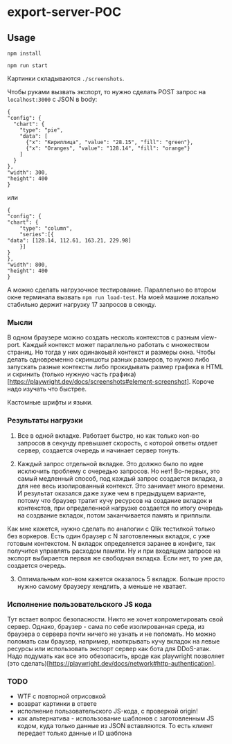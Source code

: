 # export-server-POC

## Usage

`npm install`

`npm run start`

Картинки складываются `./screenshots`.

Чтобы руками вызвать экспорт, то нужно сделать POST запрос на `localhost:3000` с JSON в body:
```
{
"config": {
  "chart": {
    "type": "pie",
    "data": [
      {"x": "Кириллица", "value": "28.15", "fill": "green"},
      {"x": "Oranges", "value": "128.14", "fill": "orange"}
    ]
  }
},
"width": 300,
"height": 400
}
```

или

```
{
"config": {
"chart": {
    "type": "column",
    "series":[{
"data": [128.14, 112.61, 163.21, 229.98]
    }]
}
},
"width": 800,
"height": 400
}

```

А можно сделать нагрузочное тестирование. Параллельно во втором окне терминала вызвать `npm run load-test`.
На моей машине локально стабильно держит нагрузку 17 запросов в секнду.
### Мысли

В одном браузере можно создать несколь контекстов с разным view-port. Каждый контекст может параллельно работать
с множеством страниц. Но тогда у них одинакоывй контекст и размеры окна.
Чтобы делать одновременно скриншоты разных размеров, то нужно либо запускать разные контексты либо прокидывать размер графика в HTML
и скринить (только нужную часть графика)[https://playwright.dev/docs/screenshots#element-screenshot]. Короче надо изучать что быстрее.

Кастомные шрифты и языки.

### Результаты нагрузки

1. Все в одной вкладке. Работает быстро, но как только кол-во запросов в секунду превышает скорость, с которой ответы отдает сервер, создается очередь и начинает сервер тонуть.

2. Каждый запрос отдельной вкладке. Это должно было по идее исключить проблему с очередью запросов. Но нет! Во-первых, это самый медленный способ,
под каждый запрос создается вкладка, а для нее весь изолированный контекст. Это занимает много времени. И результат оказался даже хуже чем в предыдущем варианте,
потому что браузер тратит кучу ресурсов на создание вкладок и контекстов, при определенной нагрузке создается по итогу очередь на создвание вкладок, потом заканчивается
память и приплыли.

Как мне кажется, нужно сделать по аналогии с Qlik тестилкой только без воркеров. Есть один браузер с N заготовленных вкладок, с уже готовым контекстом.
N вкладок определяется заранее в конфиге, так получится управлять расходом памяти. Ну и при входящем запросе на экспорт выбирается первая же свободная вкладка. Если нет, то уже да, создается очередь.

3. Оптимальным кол-вом кажется оказалось 5 вкладок. Больше просто нужно самому браузеру хендлить, а меньше не хватает.

### Исполнение пользовательского JS кода

Тут встает вопрос безопасности. Никто не хочет копрометировать свой сервер.
Однако, браузер - сама по себе изолированная среда, из браузера о сервера почти ничего не узнать и не поломать. Но можно поломать сам браузер, например,
наоткрывать кучу вкладок на левые ресурсы или использовать экспорт сервер как бота для DDoS-атак. Надо подумать как все это обезопасить,
вроде как playwright позволяет (это сделать)[https://playwright.dev/docs/network#http-authentication].

### TODO
- WTF с повторной отрисовкой
- возврат картинки в ответе
- исполнение пользовательского JS-кода, с проверкой origin!
- как альтернатива - использование шаблонов с заготовленным JS кодом, куда только данные из JSON вставляются.
  То есть клиент передает только данные и ID шаблона